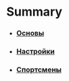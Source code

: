 # Summary

* ### [Основы](/Basics/README.md)
* ### [Настройки](/Settings/README.md)
* ### [Спортсмены](/Athletes/README.md)



